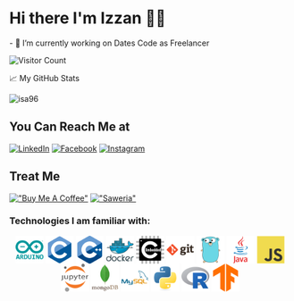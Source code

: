 
# Hi there I'm Izzan 🧑🏻

<p align="justify">
- 🔭 I’m currently working on Dates Code as Freelancer 


</p>

![Visitor Count](https://profile-counter.glitch.me/{isa96}/count.svg)

📈 My GitHub Stats
<p align="left"> <img src="https://github-readme-stats.vercel.app/api?username=isa96&show_icons=true&theme=gotham" alt="isa96" />

## You Can Reach Me at 

<p>
  <a href="https://www.linkedin.com/in/izzan-silmi-aziz-294836142" target="_blank"><img alt="LinkedIn" src="https://img.shields.io/badge/linkedin-%230077B5.svg?&style=for-the-badge&logo=linkedin&logoColor=white" /></a>  
  <a href="https://www.facebook.com/izzansilmiaziz" target="_blank"><img alt="Facebook" src="https://img.shields.io/badge/facebook-%231877F2.svg?&style=for-the-badge&logo=facebook&logoColor=white" /></a>  
  <a href="https://www.instagram.com/izzan_silmi_aziz" target="_blank"><img alt="Instagram" src="https://img.shields.io/badge/instagram-%23E4405F.svg?&style=for-the-badge&logo=instagram&logoColor=white" /></a>   
  
</p>

## Treat Me
[!["Buy Me A Coffee"](https://www.buymeacoffee.com/assets/img/custom_images/orange_img.png)](https://www.buymeacoffee.com/izzan)
[!["Saweria"](https://img.shields.io/badge/sponsor-30363D?style=for-the-badge&logo=GitHub-Sponsors&logoColor=#white)](https://saweria.co/isa96)

<h3 align="left">Technologies I am familiar with:</h3>
<p align="center">
		<img align="center" src="https://raw.githubusercontent.com/devicons/devicon/master/icons/arduino/arduino-original-wordmark.svg" alt="devicon" height="50" width="50" />
        	<img align="center" src="https://raw.githubusercontent.com/devicons/devicon/master/icons/c/c-original.svg" alt="devicon" height="50" width="50" />
		<img align="center" src="https://raw.githubusercontent.com/devicons/devicon/master/icons/cplusplus/cplusplus-original.svg" alt="devicon" height="50" width="50" />
		<img align="center" src="https://raw.githubusercontent.com/devicons/devicon/master/icons/docker/docker-original-wordmark.svg" height="50" width="50" />
		<img align="center" src="https://raw.githubusercontent.com/devicons/devicon/master/icons/embeddedc/embeddedc-original-wordmark.svg" height="50" width="50" />
		<img align="center" src="https://raw.githubusercontent.com/devicons/devicon/master/icons/git/git-original-wordmark.svg" alt="devicon" height="50" width="50" />
		<img align="center" src="https://raw.githubusercontent.com/devicons/devicon/master/icons/go/go-original.svg" alt="devicon" height="50" width="50" />
		<img align="center" src="https://raw.githubusercontent.com/devicons/devicon/master/icons/java/java-original-wordmark.svg" alt="devicon" height="50" width="50" />
		<img align="center" src="https://raw.githubusercontent.com/devicons/devicon/master/icons/javascript/javascript-original.svg" alt="devicon" height="50" width="50" />
		<img align="center" src="https://raw.githubusercontent.com/devicons/devicon/master/icons/jupyter/jupyter-original-wordmark.svg" alt="devicon" height="50" width="50" />
		<img align="center" src="https://raw.githubusercontent.com/devicons/devicon/master/icons/mongodb/mongodb-original-wordmark.svg" alt="devicon" height="50" width="50" />
		<img align="center" src="https://raw.githubusercontent.com/devicons/devicon/master/icons/mysql/mysql-original-wordmark.svg" alt="devicon" height="50" width="50" />
		<img align="center" src="https://raw.githubusercontent.com/devicons/devicon/master/icons/python/python-original.svg" alt="devicon" height="50" width="50" />
		<img align="center" src="https://raw.githubusercontent.com/devicons/devicon/master/icons/r/r-original.svg" alt="devicon" height="50" width="50" />
		<img align="center" src="https://raw.githubusercontent.com/devicons/devicon/master/icons/tensorflow/tensorflow-original.svg" alt="devicon" height="50" width="50" />
		
</p>
